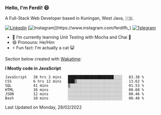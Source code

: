 ### Hello, I'm Ferdi! 😄

A Full-Stack Web Developer based in Kuningan, West Java, :indonesia:.

<!-- Visit My Linkedin Profile -->

[![Linkedin](https://img.shields.io/badge/-Ferdi%20Ferdiana-blue?style=flat-square&labelColor=grey&logo=Linkedin&logoColor=silver&link=https://www.linkedin.com/in/ferdianfh)](https://www.linkedin.com/in/ferdianfh)
[![Instagram](https://img.shields.io/badge/-@ferdifh_-purple?style=flat-square&labelColor=gray&logo=Instagram&logoColor=white&link=https://www.instagram.com/ferdifh_)](https://www.instagram.com/ferdifh_)
[![Telegram](https://img.shields.io/badge/-ferdifh-informational?style=flat-square&labelColor=gray&logo=telegram&logoColor=white&link=https://t.me/ferdifh)](https://t.me/ferdifh)

- 🌱 I’m currently learning Unit Testing with Mocha and Chai 🚀
- 😄 Pronouns: He/Him
- ⚡ Fun fact: I'm actually a cat :smiley_cat:

Section below created with [Wakatime](https://wakatime.com/):

**I Mostly code in JavaScript**
<!--START_SECTION:waka-->

```text
JavaScript   38 hrs 2 mins   █████████████████████░░░░   83.38 %
CSS          6 hrs 12 mins   ███▒░░░░░░░░░░░░░░░░░░░░░   13.62 %
SQL          41 mins         ▒░░░░░░░░░░░░░░░░░░░░░░░░   01.53 %
HTML         16 mins         ░░░░░░░░░░░░░░░░░░░░░░░░░   00.60 %
JSON         12 mins         ░░░░░░░░░░░░░░░░░░░░░░░░░   00.46 %
Bash         10 mins         ░░░░░░░░░░░░░░░░░░░░░░░░░   00.40 %
```

<!--END_SECTION:waka-->

Last Updated on Monday, 28/02/2022
<!--
**ferdianfh/ferdianfh** is a ✨ _special_ ✨ repository because its `README.md` (this file) appears on your GitHub profile.

Here are some ideas to get you started:

- 🔭 I’m currently working on ...
- 🌱 I’m currently learning ...
- 👯 I’m looking to collaborate on ...
- 🤔 I’m looking for help with ...
- 💬 Ask me about ...
- 📫 How to reach me: ...
- 😄 Pronouns: ...
- ⚡ Fun fact: ...
-->
